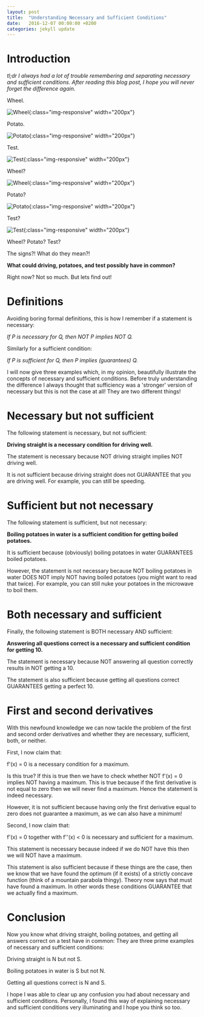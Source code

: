 ```yaml
---
layout: post
title:  "Understanding Necessary and Sufficient Conditions"
date:   2016-12-07 00:00:00 +0200
categories: jekyll update
---
```


# Introduction

*tl;dr I always had a lot of trouble remembering and separating necessary and
sufficient conditions. After reading this blog post, I hope you will never forget the
difference again.*

Wheel.

![Wheel](/assets/necessary-sufficient/wheel.jpg){:class="img-responsive" width="200px"}

Potato.

![Potato](/assets/necessary-sufficient/potato.gif){:class="img-responsive" width="200px"}

Test.

![Test](/assets/necessary-sufficient/test.jpeg){:class="img-responsive" width="200px"}

Wheel?

![Wheel](/assets/necessary-sufficient/wheel.jpg){:class="img-responsive" width="200px"}

Potato?

![Potato](/assets/necessary-sufficient/potato.gif){:class="img-responsive" width="200px"}

Test?

![Test](/assets/necessary-sufficient/test.jpeg){:class="img-responsive" width="200px"}

Wheel? Potato? Test?

The signs?! What do they mean?! 

**What could driving, potatoes, and test possibly have in common?**

Right now? Not so much. But lets find out! 

# Definitions

Avoiding boring formal definitions, this is how I remember if a statement is
necessary: 

*If P is necessary for Q, then NOT P implies NOT Q.*

Similarly for a sufficient condition: 

*If P is sufficient for Q, then P implies (guarantees) Q.*

I will now give three examples which, in my opinion, beautifully illustrate the
concepts of necessary and sufficient conditions. Before truly understanding the
difference I always thought that sufficiency was a 'stronger' version of
necessary but this is not the case at all! They are two different things! 

# Necessary but not sufficient

The following statement is necessary, but not sufficient: 

**Driving straight is a necessary condition for driving well.**

The statement is necessary because NOT driving straight implies NOT driving
well. 

It is not sufficient because driving straight does not GUARANTEE that you
are driving well. For example, you can still be speeding. 

# Sufficient but not necessary 

The following statement is sufficient, but not necessary: 

**Boiling potatoes in water is a sufficient condition for getting boiled potatoes.**

It is sufficient because (obviously) boiling potatoes in water GUARANTEES boiled
potatoes. 

However, the statement is not necessary because NOT boiling potatoes
in water DOES NOT imply NOT having boiled potatoes (you might want to read that
twice). For example, you can still nuke your potatoes in the microwave to boil
them. 

# Both necessary and sufficient

Finally, the following statement is BOTH necessary AND sufficient:

**Answering all questions correct is a necessary and sufficient condition for
getting 10.**

The statement is necessary because NOT answering all question correctly
results in NOT getting a 10. 

The statement is also sufficient because getting all questions correct
GUARANTEES getting a perfect 10. 

# First and second derivatives

With this newfound knowledge we can now tackle the problem of the first and
second order derivatives and whether they are necessary, sufficient, both,
or neither. 

First, I now claim that:

f'(x) = 0 is a necessary condition for a maximum.

Is this true? If this is true then we have to check whether NOT f'(x) = 0
implies NOT having a maximum. This is true because if the first derivative is
not equal to zero then we will never find a maximum. Hence the statement is
indeed necessary. 

However, it is not 
sufficient because having only the first derivative equal to zero does not
guarantee a maximum, as we can also have a minimum!

Second, I now claim that:

f'(x) = 0 together with f''(x) < 0 is necessary and sufficient for a maximum.

This statement is necessary because indeed if we do NOT have this then we will
NOT have a maximum. 

This statement is also sufficient because if these things
are the case, then we know that we have found the optimum (if it exists) of a
strictly concave function (think of a mountain parabola thingy). Theory now says
that must have found a maximum. In other words these conditions GUARANTEE that
we actually find a maximum. 

# Conclusion

Now you know what driving straight, boiling potatoes, and getting all answers
correct on a test have in common: They are three prime examples of necessary and
sufficient conditions:

Driving straight is N but not S.

Boiling potatoes in water is S but not N. 

Getting all questions correct is N and S. 

I hope I was able to clear up any confusion you had about necessary and
sufficient conditions. Personally, I found this way of explaining necessary and
sufficient conditions very illuminating and I hope you think so too. 



